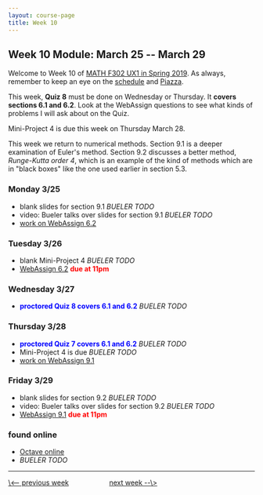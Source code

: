 ```yaml
---
layout: course-page
title: Week 10
---
```


## Week 10 Module: March 25 -- March 29

Welcome to Week 10 of [MATH F302 UX1 in Spring 2019](index.html).  As always, remember to keep an eye on the [schedule](schedule.pdf) and [Piazza](https://piazza.com/uaf/spring2019/math302ux1/home).

This week, **Quiz 8** must be done on Wednesday or Thursday.  It **covers sections 6.1 and 6.2**.  Look at the WebAssign questions to see what kinds of problems I will ask about on the Quiz.

Mini-Project 4 is due this week on Thursday March 28.

This week we return to numerical methods.  Section 9.1 is a deeper examination of Euler's method.  Section 9.2 discusses a better method, _Runge-Kutta order 4_, which is an example of the kind of methods which are in "black boxes" like the one used earlier in section 5.3.

### Monday 3/25
* blank slides for section 9.1 _BUELER TODO_
* video: Bueler talks over slides for section 9.1 _BUELER TODO_
* [work on WebAssign 6.2](https://www.webassign.net/)

### Tuesday 3/26
* blank Mini-Project 4 _BUELER TODO_
* [WebAssign 6.2](https://www.webassign.net/) <span style="color:red">**due at 11pm**</span>

### Wednesday 3/27
* <span style="color:blue">**proctored Quiz 8 covers 6.1 and 6.2**</span> _BUELER TODO_

### Thursday 3/28
* <span style="color:blue">**proctored Quiz 7 covers 6.1 and 6.2**</span> _BUELER TODO_
* Mini-Project 4 is due _BUELER TODO_
* [work on WebAssign 9.1](https://www.webassign.net/)

### Friday 3/29
* blank slides for section 9.2 _BUELER TODO_
* video: Bueler talks over slides for section 9.2 _BUELER TODO_
* [WebAssign 9.1](https://www.webassign.net/) <span style="color:red">**due at 11pm**</span>

### found online
* [Octave online](https://octave-online.net/)
* _BUELER TODO_

<hr>
<a align="left" href="week9">\<-- previous week</a>  &nbsp; &nbsp; &nbsp; &nbsp; &nbsp; &nbsp; &nbsp; &nbsp; &nbsp; &nbsp; <a align="right" href="week11">next week --\></a>

